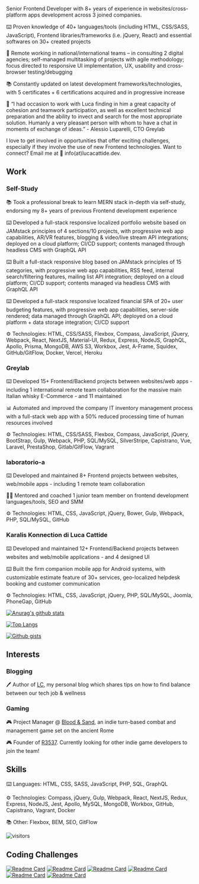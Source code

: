 <!--
**lucacattide/lucacattide** is a ✨ _special_ ✨ repository because its `README.md` (this file) appears on your GitHub profile.

Here are some ideas to get you started:

- 🔭 I’m currently working on ...
- 🌱 I’m currently learning ...
- 👯 I’m looking to collaborate on ...
- 🤔 I’m looking for help with ...
- 💬 Ask me about ...
- 📫 How to reach me: ...
- 😄 Pronouns: ...
- ⚡ Fun fact: ...
-->

Senior Frontend Developer with 8+ years of experience in websites/cross-platform apps development across 3 joined companies.

⌨️ Proven knowledge of 40+ languages/tools (including HTML, CSS/SASS, JavaScript), Frontend libraries/frameworks (i.e. jQuery, React) and essential softwares on 30+ created projects

👥 Remote working in national/international teams – in consulting 2 digital agencies; self-managed multitasking of projects with agile methodology; focus directed to responsive UI implementation, UX, usability and cross-browser testing/debugging

📚 Constantly updated on latest development frameworks/technologies, with 5 certificates + 6 certifications acquired and in progressive increase

💬 “I had occasion to work with Luca finding in him a great capacity of cohesion and teamwork participation, as well as excellent technical preparation and the ability to invect and search for the most appropriate solution. Humanly a very pleasant person with whom to have a chat in moments of exchange of ideas.” - Alessio Luparelli, CTO Greylab

I love to get involved in opportunities that offer exciting challenges, especially if they involve the use of new Frontend technologies. Want to connect? Email me at 📧 info(at)lucacattide.dev. 

## Work

### Self-Study

📚 Took a professional break to learn MERN stack in-depth via self-study, endorsing my 8+ years of previous Frontend development experience

⌨️ Developed a full-stack responsive localized portfolio website based on JAMstack principles of 4 sections/10 projects, with progressive web app capabilities, AR/VR features, blogging & video/live stream API integrations; deployed on a cloud platform; CI/CD support; contents managed through headless CMS with GraphQL API

⌨️ Built a full-stack responsive blog based on JAMstack principles of 15 categories, with progressive web app capabilities, RSS feed, internal search/filtering features, mailing list API integration; deployed on a cloud platform; CI/CD support; contents managed via headless CMS with GraphQL API

⌨️ Developed a full-stack responsive localized financial SPA of 20+ user budgeting features, with progressive web app capabilities, server-side rendered; data managed through GraphQL API; deployed on a cloud platform + data storage integration; CI/CD support

⚙️ Technologies: HTML, CSS/SASS, Flexbox, Compass, JavaScript, jQuery, Webpack, React, NextJS, Material-UI, Redux, Express, NodeJS, GraphQL, Apollo, Prisma, MongoDB, AWS S3, Workbox, Jest, A-Frame, Squidex, GitHub/GitFlow, Docker, Vercel, Heroku

### Greylab

⌨️ Developed 15+ Frontend/Backend projects between websites/web apps - including 1 international remote team collaboration for the massive main Italian whisky E-Commerce - and 11 maintained

📊 Automated and improved the company IT inventory management process with a full-stack web app with a 50% reduced processing time of human resources involved

⚙️ Technologies: HTML, CSS/SASS, Flexbox, Compass, JavaScript, jQuery, BootStrap, Gulp, Webpack, PHP, SQL/MySQL, SilverStripe, Capistrano, Vue, Laravel, PrestaShop, Gitlab/GitFlow, Vagrant

### laboratorio-a

⌨️ Developed and maintained 8+ Frontend projects between websites, web/mobile apps - including 1 remote team collaboration

👨‍🏫 Mentored and coached 1 junior team member on frontend development languages/tools, SEO and SMM

⚙️ Technologies: HTML, CSS, JavaScript, jQuery, Bower, Gulp, Webpack, PHP, SQL/MySQL, GitHub

### Karalis Konnection di Luca Cattide

⌨️ Developed and maintained 12+ Frontend/Backend projects between websites and web/mobile applications - and 4 designed UI

⌨️ Built the firm companion mobile app for Android systems, with customizable estimate feature of 30+ services, geo-localized helpdesk booking and customer communication

⚙️ Technologies: HTML, CSS, JavaScript, jQuery, PHP, SQL/MySQL, Joomla, PhoneGap, GitHub

[![Anurag's github stats](https://github-readme-stats.vercel.app/api?username=lucacattide&count_private=true&include_all_commits=true&show_icons=true&title_color=#918D85&text_color=#43739B&icon_color=#918D85&bg_color=#ffffff)](https://github.com/anuraghazra/github-readme-stats)

[![Top Langs](https://github-readme-stats.vercel.app/api/top-langs/?username=lucacattide&layout=compact)](https://github.com/anuraghazra/github-readme-stats)

[![Github gists](https://gist-count.vercel.app/api?username=lucacattide)](https://gist.github.com/REPLACE_WITH_YOUR_USERNAME)

## Interests

### Blogging

🖊️ Author of [LC](https://blog.lucacattide.dev), my personal blog which shares tips on how to find balance between our tech job & wellness

### Gaming

🎮 Project Manager @ [Blood & Sand](https://github.com/blood-sand), an indie turn-based combat and management game set on the ancient Rome 

🎮 Founder of [R3537](https://github.com/r3537). Currently looking for other indie game developers to join the team!

## Skills

⌨️ Languages: HTML, CSS, SASS, JavaScript, PHP, SQL, GraphQL

⚙️ Technologies: Compass, jQuery, Gulp, Webpack, React, NextJS, Redux, Express, NodeJS, Jest, Apollo, MySQL, MongoDB, Workbox, GitHub, Capistrano, Vagrant, Docker

📚 Other: Flexbox, BEM, SEO, GitFlow

![visitors](https://visitor-badge.glitch.me/badge?page_id=lucacattide)

## Coding Challenges

[![Readme Card](https://github-readme-stats.vercel.app/api/pin/?username=lucacattide&repo=chessable-challenge)](https://github.com/lucacattide/chessable-challenge)
[![Readme Card](https://github-readme-stats.vercel.app/api/pin/?username=lucacattide&repo=greenjinn-challenge)](https://github.com/lucacattide/greenjinn-challenge)
[![Readme Card](https://github-readme-stats.vercel.app/api/pin/?username=lucacattide&repo=innoloft-challenge)](https://github.com/lucacattide/innoloft-challenge)
[![Readme Card](https://github-readme-stats.vercel.app/api/pin/?username=lucacattide&repo=searchmetrics-challenge)](https://github.com/lucacattide/searchmetrics-challenge)
[![Readme Card](https://github-readme-stats.vercel.app/api/pin/?username=lucacattide&repo=fonoa-challenge)](https://github.com/lucacattide/fonoa-challenge)
[![Readme Card](https://github-readme-stats.vercel.app/api/pin/?username=lucacattide&repo=payfit-challenge)](https://github.com/lucacattide/payfit-challenge)

